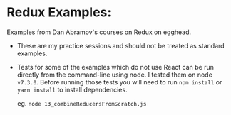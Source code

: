 # Redux Examples:

Examples from Dan Abramov's courses on Redux on egghead.

* These are my practice sessions and should not be treated as standard examples.

* Tests for some of the examples which do not use React can be run directly from
  the command-line using node. I tested them on node `v7.3.0`.
  Before running those tests you will need to run `npm install` or `yarn install`
  to install dependencies.

  eg. `node 13_combineReducersFromScratch.js`
